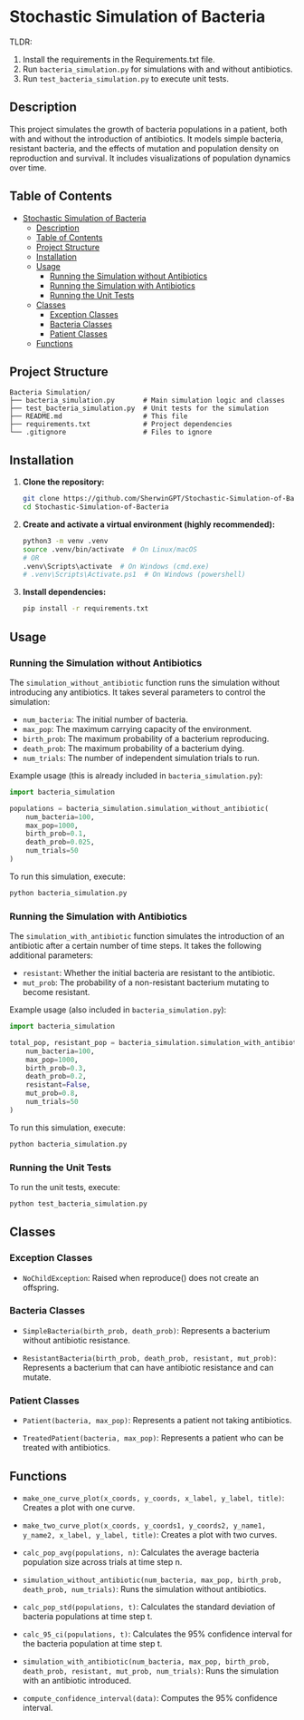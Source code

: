       
# Stochastic Simulation of Bacteria

TLDR: 
1. Install the requirements in the Requirements.txt file.
2. Run `bacteria_simulation.py` for simulations with and without antibiotics.
3. Run `test_bacteria_simulation.py` to execute unit tests.


## Description
This project simulates the growth of bacteria populations in a patient, both with and without the introduction of antibiotics. 
It models simple bacteria, resistant bacteria, and the effects of mutation and population density on reproduction and survival. 
It includes visualizations of population dynamics over time.


## Table of Contents
- [Stochastic Simulation of Bacteria](#stochastic-simulation-of-bacteria)
  - [Description](#description)
  - [Table of Contents](#table-of-contents)
  - [Project Structure](#project-structure)
  - [Installation](#installation)
  - [Usage](#usage)
    - [Running the Simulation without Antibiotics](#running-the-simulation-without-antibiotics)
    - [Running the Simulation with Antibiotics](#running-the-simulation-with-antibiotics)
    - [Running the Unit Tests](#running-the-unit-tests)
  - [Classes](#classes)
    - [Exception Classes](#exception-classes)
    - [Bacteria Classes](#bacteria-classes)
    - [Patient Classes](#patient-classes)
  - [Functions](#functions)


## Project Structure
```
Bacteria Simulation/
├── bacteria_simulation.py       # Main simulation logic and classes
├── test_bacteria_simulation.py  # Unit tests for the simulation
├── README.md                    # This file
├── requirements.txt             # Project dependencies
└── .gitignore                   # Files to ignore
```


## Installation
1.  **Clone the repository:**

    ```bash
    git clone https://github.com/SherwinGPT/Stochastic-Simulation-of-Bacteria.git
    cd Stochastic-Simulation-of-Bacteria
    ```

2.  **Create and activate a virtual environment (highly recommended):**

    ```bash
    python3 -m venv .venv
    source .venv/bin/activate  # On Linux/macOS
    # OR
    .venv\Scripts\activate  # On Windows (cmd.exe)
    # .venv\Scripts\Activate.ps1  # On Windows (powershell)
    ```

3.  **Install dependencies:**

    ```bash
    pip install -r requirements.txt
    ```

## Usage
### Running the Simulation without Antibiotics
The `simulation_without_antibiotic` function runs the simulation without introducing any antibiotics.  It takes several 
parameters to control the simulation:

*   `num_bacteria`: The initial number of bacteria.
*   `max_pop`: The maximum carrying capacity of the environment.
*   `birth_prob`: The maximum probability of a bacterium reproducing.
*   `death_prob`: The maximum probability of a bacterium dying.
*   `num_trials`: The number of independent simulation trials to run.

Example usage (this is already included in `bacteria_simulation.py`):

```python
import bacteria_simulation

populations = bacteria_simulation.simulation_without_antibiotic(
    num_bacteria=100,
    max_pop=1000,
    birth_prob=0.1,
    death_prob=0.025,
    num_trials=50
)
```

To run this simulation, execute:

```bash
python bacteria_simulation.py
```


### Running the Simulation with Antibiotics
The `simulation_with_antibiotic` function simulates the introduction of an antibiotic after a certain number of time steps. 
It takes the following additional parameters:

*   `resistant`: Whether the initial bacteria are resistant to the antibiotic.
*   `mut_prob`: The probability of a non-resistant bacterium mutating to become resistant.

Example usage (also included in `bacteria_simulation.py`):

```python      
import bacteria_simulation

total_pop, resistant_pop = bacteria_simulation.simulation_with_antibiotic(
    num_bacteria=100,
    max_pop=1000,
    birth_prob=0.3,
    death_prob=0.2,
    resistant=False,
    mut_prob=0.8,
    num_trials=50
)
```
    
To run this simulation, execute:

```bash      
python bacteria_simulation.py
```


### Running the Unit Tests
To run the unit tests, execute:

```bash     
python test_bacteria_simulation.py
```


## Classes
### Exception Classes
*   `NoChildException`: Raised when reproduce() does not create an offspring.


### Bacteria Classes
*   `SimpleBacteria(birth_prob, death_prob)`: Represents a bacterium without antibiotic resistance.

*   `ResistantBacteria(birth_prob, death_prob, resistant, mut_prob)`: Represents a bacterium that can have antibiotic 
    resistance and can mutate.


### Patient Classes
*   `Patient(bacteria, max_pop)`: Represents a patient not taking antibiotics.

*   `TreatedPatient(bacteria, max_pop)`: Represents a patient who can be treated with antibiotics.


## Functions
*   `make_one_curve_plot(x_coords, y_coords, x_label, y_label, title)`: Creates a plot with one curve.

*   `make_two_curve_plot(x_coords, y_coords1, y_coords2, y_name1, y_name2, x_label, y_label, title)`: Creates a plot with two curves.

*   `calc_pop_avg(populations, n)`: Calculates the average bacteria population size across trials at time step n.

*   `simulation_without_antibiotic(num_bacteria, max_pop, birth_prob, death_prob, num_trials)`: Runs the simulation without antibiotics.

*   `calc_pop_std(populations, t)`: Calculates the standard deviation of bacteria populations at time step t.

*   `calc_95_ci(populations, t)`: Calculates the 95% confidence interval for the bacteria population at time step t.

*   `simulation_with_antibiotic(num_bacteria, max_pop, birth_prob, death_prob, resistant, mut_prob, num_trials)`: Runs the simulation with 
    an antibiotic introduced.

*   `compute_confidence_interval(data)`: Computes the 95% confidence interval.